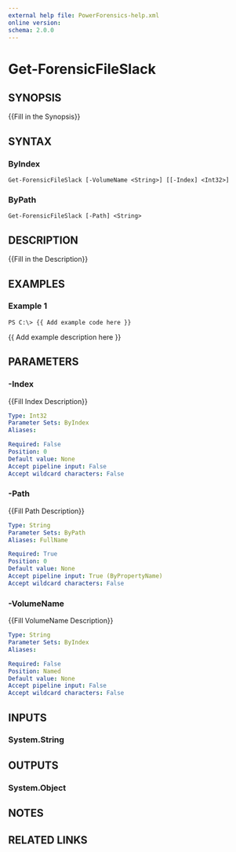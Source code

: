 ```yaml
---
external help file: PowerForensics-help.xml
online version: 
schema: 2.0.0
---
```


# Get-ForensicFileSlack

## SYNOPSIS
{{Fill in the Synopsis}}

## SYNTAX

### ByIndex
```
Get-ForensicFileSlack [-VolumeName <String>] [[-Index] <Int32>]
```

### ByPath
```
Get-ForensicFileSlack [-Path] <String>
```

## DESCRIPTION
{{Fill in the Description}}

## EXAMPLES

### Example 1
```
PS C:\> {{ Add example code here }}
```

{{ Add example description here }}

## PARAMETERS

### -Index
{{Fill Index Description}}

```yaml
Type: Int32
Parameter Sets: ByIndex
Aliases: 

Required: False
Position: 0
Default value: None
Accept pipeline input: False
Accept wildcard characters: False
```

### -Path
{{Fill Path Description}}

```yaml
Type: String
Parameter Sets: ByPath
Aliases: FullName

Required: True
Position: 0
Default value: None
Accept pipeline input: True (ByPropertyName)
Accept wildcard characters: False
```

### -VolumeName
{{Fill VolumeName Description}}

```yaml
Type: String
Parameter Sets: ByIndex
Aliases: 

Required: False
Position: Named
Default value: None
Accept pipeline input: False
Accept wildcard characters: False
```

## INPUTS

### System.String


## OUTPUTS

### System.Object

## NOTES

## RELATED LINKS

